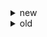 <details>
<summary>new</summary>
<details>
<summary>N вариант</summary>
<details>
<summary>1. </summary>
</details>
<details>
<summary>2. </summary>
</details>
<details>
<summary>3. </summary>
</details>
<details>
<summary>4. </summary>
</details>
<details>
<summary>5. </summary>
</details>
<details>
<summary>6. </summary>
</details>
<details>
<summary>7. </summary>
</details>
<details>
<summary>8. </summary>
</details>
<details>
<summary>9. </summary>
</details>
<details>
<summary>10. </summary>
</details>
<details>
<summary>11. </summary>
</details>
<details>
<summary>12. </summary>
</details>
</details>
<details>
<summary>Вариант 2.1</summary>
<details>
<summary>1. 3 любых практические реализации VLAN</summary>
802.1Q, Cisco VTP, 3Com VLT, Cisco ISL
</details>
<details>
<summary>2. Даны VLAN, надо настроить порт на пропуск через него виланы (там транк)</summary>

```
config
vlan database
vlan 1
vlan 2
...
end
conf t
int ???
switchport mode trunk
switchport trunk vlan add 1
switchport trunk vlan add 2
...
no shutdown
end
```
</details>
<details>
<summary>3. Сколько из представленных портов - порты доступа</summary>
</details>
<details>
<summary>4. На схеме обозначен root. Обозначить все порты, которые будут designated (если комбинаций несколько, подходит любая правильная)</summary>
</details>
<details>
<summary>5. NBMA топологии</summary>
xDSL, ATM, FR
</details>
<details>
<summary>6. Нарисовать домен ATM</summary>

![ATM](2.1.6.png)
</details>
<details>
<summary>7. Частота голосового канала</summary>
300 - 3400 kHz
</details>
<details>
<summary>8. Характиристика Dial-up</summary>
На абонентской стороне устанавливается внутренний либо внешний Dialup-модем, на провайдерской -- внутренний либо внешний, аналоговый либо цифровой модемный пул. Посредником является то, что в настоящее время принято называть традиционной телефонной сетью общего пользования -- PSTN (Public Switched Telephone Network) или, по-другому, POTS (Plain Old Telephone Service). PSTN охватывает сеть возможно разных АТС (лучше telephone exchanges). В настоящее время почти все ATC цифровые и применяются в основном цифровые модемные пулы. Офисные АТС -- PBX (Private Branch Exchanges) относятся к CPE. На RAS-сервере (которым может быть и маршрутизатор) происходит так называемое терминирование (termination) абонентских сессий.
</details>
<details>
<summary>9. 3 любых блока сетевого адаптера</summary>

![NIC](7.12.png)
</details>
<details>
<summary>10. Назвать пример медиаконвертера</summary>
BALUN -- BALance-UNbalance -- двунаправленный преобразователь из коаксиального кабеля в витую пару и наоборот
</details>
<details>
<summary>11. Частоты вайфая (тут нужен был точный ответ)</summary>
2.4GHz, 5.0GHz, 6GHz, 60GHz
</details>
<details>
<summary>12. Что такое телекоммуникационное оборудование</summary>
Сетевое оборудование, связное оборудование, телевизионное оборудование
</details>
</details>
<details>
<summary>Вариант 2.2</summary>
<details>
<summary>1. Назовите три любые технологии агрегирования каналов</summary>

- Intel Adaptive Load Balancing (ALB)
- Broadcom SLB (Smart Load Balancing)
- HP NFT (Network Fault Tolerance) TLB (Transmit Load Balancing)
- Avaya & Nortel MLT (Multi-Link Trunking) и SMLT (Split MLT)
- 802.3ad (позже 802.1AX) SLA (Static Link Aggregation)
- 802.3ad (позже 802.1AX) LACP (Link Aggregation Control Protocol)
- Cisco Port Aggregation Protocol (PAgP)
- Cabletron SmartTrunking & DEC Hunt Groups
- Microsoft NLB (Network Load Balancing)
- Linux NIC Bonding
</details>
<details>
<summary>2. </summary>
</details>
<details>
<summary>3. Сколько всего в данной спд транков в нотации циско при норм администрировании</summary>
</details>
<details>
<summary>4. изобразите любую валидную комбинацию альтернативных либо по другому блокер портов</summary>
</details>
<details>
<summary>5. два вида сетевых интерфейсов два любых isdn</summary>

1. BRI (Basic Rate Interface) -- базовый -- типичная схема: 2B (128 kbit/s) + 1D (I.430).
2. PRI (Primary Rate Interface) -- первичный -- схема: 23B (1,472 Mbit/s) + 1D либо 30B (1,92 Mbit/s) + 1D (I.431).
</details>
<details>
<summary>6. Дайте определение что такое локал луп</summary>
Физический канал между граничащими CPE и SPE
</details>
<details>
<summary>7. назовите 3 любых разъема которые широко используются в WAN</summary>
DE-9, DA-15, DB-25, DC-37, LFH60, ISO 2593 и SS26
</details>
<details>
<summary>8. Какая огранзиция занимется стандартазицией frame realy</summary>
Frame Relay Forum, ITU-T (серии I и Q) и ANSI
</details>
<details>
<summary>9. каким каналом не перекрывается канал номер 6 в области 2.4</summary>

![2.4 channels](2.2.9.png)
</details>
<details>
<summary>10. Приведите 2 любых примера гибридных технологий l2 и L3</summary>

1. Маршрутизирующие коммутаторы (routing switches) -- направление ретрансляции определяется на основе анализа информации, относящейся к третьему уровню в заголовке пакета; от маршрутизаторов отличаются виртуальностью сетевых интерфейсов.
2. Коммутаторы потоков (flow switches) -- выполняются попытки обнаружить продолжительные потоки пакетов между двумя станциями; после того, как факт наличия потока установлен на третьем уровне, дальнейшая коммутация осуществляется традиционным способом.
3. Коммутирующие маршрутизаторы (switching routers) -- выполняются попытки снизить расчетную нагрузку с маршрутизатора и возложить часть функций на уровень коммутации.
</details>
<details>
<summary>11. Что такое Auto MDI/MDIX</summary>
Возможность автоматическго определения скорости и режима (физического соединения)
</details>
<details>
<summary>12. Что такое маршрутизатор</summary>
работают на третьем уровне модели OSI и осуществляют передачу принятых пакетов в соответствии с маршрутной информацией  
</details>
</details>
<details>
<summary>Вариант 2.3</summary>
<details>
<summary>1. 3 технологии кластеризации</summary>

- Intel Adapter Fault Tolerance (AFT)
- Intel Switch Fault Tolerance (SFT)
- HP NFT Only -- аналог Intel AFT
- Cisco & IBM Link-State Tracking
- Cisco Virtual Switching System (VSS)
- Alcatel-Lucent Multi-Chassis Link Aggregation (MC-LAG) & PseudoWire (PW) redundancy
- Juniper Virtual Chassis
</details>
<details>
<summary>2. настроить порт доступа</summary>

```
config
vlan database
vlan N
end
conf t
int ???
switchport mode access
switchport access vlan N
no shutdown
end
```
</details>
<details>
<summary>3. сколько устройств с транками на топологии</summary>
</details>
<details>
<summary>4. root порты на топологии обозначить</summary>
</details>
<details>
<summary>5. классифицируйте АТМ</summary>
</details>
<details>
<summary>6. пропускная способность DS0</summary>
64 kbit/s
</details>
<details>
<summary>7. нарисуйте ISDN</summary>

![ISDN Domain](1.8.png)
</details>
<details>
<summary>8. 3 любых отличия serial от Ethernet интерфейсов</summary>
</details>
<details>
<summary>9. 3 производителя активного сетевого оборудования high-end</summary>

- Intel (в готовом виде уже давно не производит) (Shiva, Express, NetStructure)
- 3COM (HP) (OfficeConnect, Baseline, SuperStack)
- HP (ProCurve)
- Cisco (множество серий коммутаторов Catalyst и маршрутизаторов)
- Nortel (сейчас Avaya) (Passport, Baystack, Netgear)
- Alcatel-Lucent (много серий)
- Avaya (много серий)
- Juniper (много серий)
- Allied Telesyn (сейчас Allied Telesis) (много серий)
- LevelOne (PalmCon, SohoCon, OfficeCon, ProCon, NetCon)
- SMC (Standard Microsystems Corporation) (TigerSwitch, Barricade Routers)
- Zyxel (Omni LAN, Dimension)
- Broadcom (Persona)
- Marvell (Prestera) и некоторые другие.
</details>
<details>
<summary>10. 3 любых модуляции wi-fi</summary>

1. DSSS (Direct Sequence Spread Spectrum) -- широкополосная модуляция с прямым расширением спектра.
2. FHSS (Frequency Hopping Spread Spectrum) -- широкополосная модуляция со скачкообразным изменением частоты.
3. OFDM (Orthogonal Frequency Division Multiplexing) -- ортогональное частотное мультиплексирование.
4. DFS (Dynamic Frequency Selection) -- динамический выбор частоты.
5. EDCA (Enhanced Distribution Coordinate Access) -- расширенный распределенный координируемый доступ.
6. HCCA (HCF Controlled Channel Access) -- бесконтроллерный доступ к каналу.
7. MIMO (Multiple-Input Multiple-Output) -- множественный доступ.
</details>
<details>
<summary>11. определение модель qos best effort</summary>
При наилучшем возможном обслуживании делается все возможное для доставки пакета, но при этом ничего не гарантируется, то есть фактически QoS к пакетам не применяется.
</details>
<details>
<summary>12. что такое backplane</summary>
На основе разделяемой шины (bus backplane) -- пакеты проходят через связывающую все порты общую высокоскоростную шину
</details>
</details>
<details>
<summary>Вариант 1.1</summary>
<details>
<summary>1. изобразить структуру тега 802.1q</summary>

1. TPID (Tag Protocol IDentifier) -- идентификатор протокола тегировки (является и признаком наличия тега, для 802.1Q равно 8100h).
2. User Priority -- приоритет пользователя.
3. CFI (Canonical Format Indicator) -- индикатор канонического формата MAC-адреса (для Ethernet равно нулю).
4. VID (VLAN IDentifier) -- идентификатор вилана (собственно значение тега).
</details>
<details>
<summary>2. настроить статическую агрегацию (вроде агрегацию, но мб маршрутизацию) каналов между S2 и S3 со стороны S2 с учетам всех изображенных виланов (там есть vlan 10, 20, 30)</summary>

```
idk
```
</details>
<details>
<summary>3. привести пример поддержки виланов в Windows</summary>
</details>
<details>
<summary>4. Исходя из каких параметров выбирается корневой мост по протоколу STP</summary>
Выбирается мост с наименьшим цифровым значением идентификатора мост
</details>
<details>
<summary>5. Раскрыть аббревиатуру STM54</summary>
Synchronous Transport Module level 54
</details>
<details>
<summary>6. 3 любых устройства, входящих в структуру ATM систем</summary>

- AMT коммутатор
- граничные АТМ-устройства (маршрутизаторы, пользовательские станции, коммутаторы и т.д.)
</details>
<details>
<summary>7. привести пример инкапсуляции С ИСПОЛЬЗОВАНИЕМ для протокола PPP</summary>
Одним примером может служить xDSL-система, в которой применяется PPPoE, PPPoE-клиент установлен на удаленной пользовательской станции, DSLAM работает с виланами.
</details>
<details>
<summary>8. привести 3 критерия классификации модема</summary>

1. Технология и СрПД.
2. Для коммутируемой либо выделенной линии.
3. Аналоговые либо цифровые.
4. Аппаратные либо программные.
5. Внешние (RS-232, USB, Ethernet и другие) либо внутренние (PCI и другие).
</details>
<details>
<summary>9. привести 3 любых совместимых стандарта Wi-Fi</summary>
802.11b, 802.11g, 802.11n
</details>
<details>
<summary>10. в чем заключается коммутация CAPSUM</summary>
</details>
<details>
<summary>11. примести практический пример повторителя</summary>
Необходимая длинна сегмента превышает допустимую, необходимо использовать повторитель
</details>
<details>
<summary>12. чем отличается американский регион wi-fi от европейского</summary>
</details>
</details>
<details>
<summary>Вариант 1.2</summary>
<details>
<summary>1. Что такое isl</summary>
Cisco ISL (Inter-Switch Link) -- проприетарный протокол, аналогичный 802.1Q.
</details>
<details>
<summary>2. компьютеры соотнесены с виланами, настройте динамическую агрегацию каналов между с2 и с3 со стороны н3 с учетом всех виланов</summary>
</details>
<details>
<summary>3. Сколько устройств изображ на доске являются L2 устройствами</summary>
</details>
<details>
<summary>4. Приведите практический пример поддержки (возможно без поддержки) виланов ОС Windows</summary>
</details>
<details>
<summary>5. </summary>
</details>
<details>
<summary>6. Приведите 3 примера устройств входящих в isdn систему</summary>
ISDN-модемы, ISDN-коммутаторы, ISDN-терминал-адаптеры и т.д.
</details>
<details>
<summary>7. в чём заключается метод коммутации SNF</summary>
</details>
<details>
<summary>8. приведите пример декапсуляции с использ протоколов ppp l1-l7</summary>

- PHY
- ATM
- AAL5
- RFC 2684
- PPPoA
- PPP
- IP
</details>
<details>
<summary>9. С какими стандартами совместим стандарт 802.11 (b)?</summary>
g, n, ad
</details>
<details>
<summary>10. 3 примера оbорудования CPE</summary>
внешний Dialup-модем, NIC, ADSL модем
</details>
<details>
<summary>11. для чего нужен представитель пассивн сетевого оьорудования</summary>
осуществляют выделение, подавление, разделение и объединение диапазонов частот
</details>
<details>
<summary>12. назовите традиционные регионы wifi</summary>
Америка, европа, япония
</details>
</details>
<details>
<summary>Вариант 4.1</summary>
<details>
<summary>1. перечислите какие ус-ва способны выполнять IVR</summary>
L3 коммутаторы, маршрутизаторы
</details>
<details>
<summary>2. На S1 сконфигурировать classic IVR</summary>
</details>
<details>
<summary>3. Три любые разновидности протокола STP</summary>

1. RSTP (Rapid STP) (802.1w)
2. PVST (Per-VLAN Spanning Tree)
3. PVST+
4. RPVST+ (Rapid PVST+)
</details>
<details>
<summary>4. Что такое port mirroring</summary>
дублирование входящих или исходящих кадров определенного физического порта на другом порте
</details>
<details>
<summary>5. 3 стандатра dial up</summary>
V.21, V.34, V.92
</details>
<details>
<summary>6. изобразить виртуальную цепь point to point</summary>
</details>
<details>
<summary>7. Виды TDM</summary>
1. Синхронные (synchronous) -- время формирования тайм-слотов четко связано с тактированием и предопределено.
2. Асинхронные (asynchronous) -- тайм-слоты формируются по мере надобности.
</details>
<details>
<summary>8. Пример демаркационной линии</summary>
Разграничивает зоны ответственности абонента и провайдера
</details>
<details>
<summary>9. изобразить ibss</summary>

![IBSS](4.1.9.png)
</details>
<details>
<summary>10. что такое коммутатор</summary>
работают на втором уровне модели OSI и осуществляют целевую передачу принятых пакетов (кадров) в единственных правильных направлениях (в пределах сегментов)
</details>
<details>
<summary>11. что такое EoL [характеристика</summary>
</details>
<details>
<summary>12. 3 любые особенности голосового трафика с точки зрения QoS </summary>
</details>
</details>
<details>
<summary>Вариант 3.1</summary>
<details>
<summary>1. Приведите пример мультикаст группы испульзуемой протоколами служебными второго уровня</summary>
</details>
<details>
<summary>2. По топологии вопрос: на S2 сконфигурировать виланы согласно VTP</summary>
</details>
<details>
<summary>3. пример связующего порта при агрегации каналов</summary>
</details>
<details>
<summary>4. вопрос на топологии: сколько портов на спд будут тэгирующими</summary>
</details>
<details>
<summary>5. Какие компоненты входят в состав сетевого интерфейса E1</summary>
</details>
<details>
<summary>6. изобразите dial-up</summary>
</details>
<details>
<summary>7. ADSL расшифровка</summary>
</details>
<details>
<summary>8. каким образом идентифицируется ATM</summary>
</details>
<details>
<summary>9. расчитать длину волны 5Ггц</summary>
</details>
<details>
<summary>10. в чем заключается модуляция OFDM</summary>
</details>
<details>
<summary>11. что такое learning в коммутации</summary>
</details>
<details>
<summary>12. примеры пассивного оборудования</summary>
</details>
</details>
</details>


<details>
<summary>old</summary>

![network topology](1.4.png)
<details>
<summary>1 вариант</summary>
<details>
<summary>1. Сколько может быть vlan?</summary>
2^12
</details>
<details>
<summary>2. Назовите 3 режима port-security</summary>
Protect, restrict, shutdown
</details>
<details>
<summary>3. Настроить обозначенный порт на работы</summary>
(вроде транк просто настроить и м. б. создать vlan-ы) (int Fa0/1; switchport mode trunk; switchport trunk allowed vlan 20, 10, 2)
</details>
<details>
<summary>4. 3 технологии резервирования каналов (?для серверов)</summary>
AFT, SFT, NFT only
</details>
<details>
<summary>5. Назвать частоту работы dialup</summary>
0-4kHz
</details>
<details>
<summary>6. 3 технологии вида NBMA</summary>
FR, ATM and xDSL
</details>
<details>
<summary>7. Что содержится в заголовке  ячейки ATM</summary>
VPI (Virtual Path Identifier), VCI (Virtual Channel Identifier)
</details>
<details>
<summary>8. Структура домена ISDN</summary>

![ISDN structure](1.8.png)
</details>
<details>
<summary>9. Что делает  ADSL сплиттер?</summary>
разделение диапазона частот
</details>
<details>
<summary>10. store-forward как работает?</summary>
коммутатор получает пакет полностью перед его ретрансляцией; анализируется адрес назначения и проверяется контрольная сумма
</details>
<details>
<summary>11. High-end производители активных сетевых устройств 3 шт</summary>
Cisco, Intel, HP
</details>
<details>
<summary>12. wifi стандарты, которые совместимы с 802.11b</summary>
точно 802.11g, неточно: 802.11n и 802.11ad
</details>
</details>

<details>
<summary>2 вариант</summary>
<details>
<summary>1. Аналог 802.1Q</summary>
3COM VLT, Cisco ISL, Cisco VTP
</details>
<details>
<summary>2. Виды STP, применимые к топологии на доске</summary>
PVST+ и возможно что-то еще
</details>
<details>
<summary>3. Сконфигурировать порт свича 1</summary>
</details>
<details>
<summary>4. Приведите пример использования связи порта при агрегации каналов</summary>
</details>
<details>
<summary>5. 2 типа виртуальных цепей</summary>
PVCs, SVCs
</details>
<details>
<summary>6. нарисовать структуру домена ADSL</summary>

![ADSL structure](2.6.png)
</details>
<details>
<summary>7. Скорость DS0</summary>
64Кбит/c
</details>
<details>
<summary>8. Пример адреса ATM</summary>
</details>
<details>
<summary>9. Метод Cut Through</summary>
Cut Through -- без промежуточной буферизации -- коммутатор не ожидает получения пакета целиком; анализируется лишь адрес назначения
</details>
<details>
<summary>10. Количество непересекающихся каналов в 802.11b</summary>
3
</details>
<details>
<summary>11. </summary>
</details>
<details>
<summary>12. Что входит в состав телекоммуникационного оборудования?</summary>
связное оборудование, телевизионное и сетевое
</details>
</details>

<details>
<summary>3 вариант</summary>
<details>
<summary>1. Масштабируемые vlan</summary>
Private VLAN
</details>
<details>
<summary>2. Настроить классическую маршрутизацию</summary>
</details>
<details>
<summary>3. Bridge ID</summary>
Bridge Priority (2 байта) Bridge Address (6 байт) (802.1D)
</details>
<details>
<summary>4. Пример подинтерфейса на Linux</summary>
eth0.10
</details>
<details>
<summary>5. ADSL расшифровка</summary>
Asymmetric Digital Subscriber Loop
</details>
<details>
<summary>6. Какие протоколы устанавливают соответствие между виртуальными цепями и IP-адресами</summary>
В случае с SVCs без ATM-адресов не обойтись. А вот в случае с PVCs обычно используют «напрашивающуюся» специфическую особенность NBMA-топологий, которая заключается в том, что IP-адреса можно связывать не с ATM-адресами, а с PVCs. При этом так же возможны два варианта связывания: статическое, то есть «вручную», и динамическое -- с помощью особого варианта протокола ARP под названием InARP (Inverse ARP)
</details>
<details>
<summary>7. Т1</summary>
T1 = DS1 + <1DS0, 1,544 Mbit/s
</details>
<details>
<summary>8. Офисные АТС на английском</summary>
IP PBX
</details>
<details>
<summary>9. Тип модуляции в 802.11a</summary>
OFDM
</details>
<details>
<summary>10. SERDES - что это такое?</summary>
Пара функциональных блоков, используются для преобразования данных между последовательным и параллельным интерфейсами в обоих направлениях
</details>
<details>
<summary>11. Пример L2-L3 технологий</summary>
коммутатор и маршрутизатор?
</details>
<details>
<summary>12. Индикаторы LED на NIC</summary>
link LED, speed LED и activity LED
</details>
</details>

<details>
<summary>4 вариант</summary>
<details>
<summary>1. Настроить  link aggregation по топологии</summary>
</details>
<details>
<summary>2. Назвать 3 СПЕЦИАЛИЗИРОВАННЫХ vlan</summary>
native, private, provided, ?mangament
</details>
<details>
<summary>3. Какие роли у портов у корневого моста STP?</summary>
designated
</details>
<details>
<summary>4. Состав заголовка 802.1q</summary>
tpid, up, cfi, vid
</details>
<details>
<summary>5. Из чего состоит E1?</summary>
ds1 +2ds0
</details>
<details>
<summary>6. LANE - расшифровка</summary>
LAN Emulation
</details>
<details>
<summary>7. Состав заголовка 802.11b</summary>
Signal, Service, Length, CRC
</details>
<details>
<summary>8. Модуляция ADSL</summary>
DMT
</details>
<details>
<summary>9. К какому телекоммуникационному оборудованию относится стационарный телефон</summary>
связное оборудование
</details>
<details>
<summary>10. Нарисовать пример стека коммутаторов</summary>

![routers stack](4.10.png)
</details>
<details>
<summary>11. Что такое slip</summary>
проскальзывание
</details>
<details>
<summary>12. 3 различия l2 и l3 коммутаторов</summary>
l3 коммутаторы работают с пакетами и виртуальными l3 интерфейсами + ?
</details>
</details>

<details>
<summary>5 вариант</summary>
<details>
<summary>1. 3 протокола агрегирования</summary>
LACP, PaGP, SLA
</details>
<details>
<summary>2. Что такое native-vlan?</summary>
предназначен для передачи нетегированного трафика
</details>
<details>
<summary>3. Конфигурация Router-on-stick</summary>
</details>
<details>
<summary>4. При каких условиях данный порт(отметил на топологии) будет root?</summary>
</details>
<details>
<summary>5. Статистическое мультиплексирование в WAN</summary>
При статистическом (statistical) мультиплексировании соотношение количеств тайм-слотов цифровых каналов в смешанном потоке соответствует востребованности этих цифровых каналов
</details>
<details>
<summary>6. 2 вида интерфейса ATM</summary>
UNI, NNI
</details>
<details>
<summary>7. Нарисовать point-to-multipoint FR</summary>

![point-to-multipoint FR](5.7.png)
</details>
<details>
<summary>8. Расшифровать SNAP</summary>
Subnetwork Access Protocol
</details>
<details>
<summary>9. Что такое MSDU?</summary>
MAC service data unit (MSDU, e.g. an Ethernet frame)
</details>
<details>
<summary>10. К какому типу телеком. оборудования относится коммутатор, записанный посредством PoE?</summary>
</details>
<details>
<summary>11. Что такое mediaconverter</summary>
осуществляют преобразование СрПД
</details>
<details>
<summary>12. backplane на маршрутизаторе</summary>
пакеты проходят через связывающую все порты общую высокоскоростную шину
</details>
</details>

<details>
<summary>6 вариант</summary>
<details>
<summary>1. Protect port security описать</summary>
</details>
<details>
<summary>2. Настроить ivr(on stick)</summary>
</details>
<details>
<summary>3. При каких условиях порты designated</summary>
</details>
<details>
<summary>4. Технологии используемые для кластеризации маршрутизаторов </summary>
HSRP, GLBP, VRRP, IRDP
</details>
<details>
<summary>5. Скорость e3</summary>
34,368 Mbit/s
</details>
<details>
<summary>6. Модуляции xdsl</summary>
CAP, TCPAM, DMT, QAM
</details>
<details>
<summary>7. Isdn схема</summary>
</details>
<details>
<summary>8. CPE расшифровать</summary>
Customer Premises Equipment
</details>
<details>
<summary>9. Области частот в wifi</summary>
2.4 и 5 ггц
</details>
<details>
<summary>10. </summary>
</details>
<details>
<summary>11. Определение силового оборудования</summary>
Под силовым оборудованием принято понимать технические средства для обеспечения телекоммуникационного оборудования питающим напряжением
</details>
<details>
<summary>12. Для чего ПЗУ на сетевом адаптере</summary>
ПЗУ для хранения настроек по умолчанию (обычно подключается по шине I2C)
</details>
</details>

![Another topology](7.2.png)

<details>
<summary>7 вариант</summary>
<details>
<summary>1. Pf</summary>
port VLAN identifier
</details>
<details>
<summary>2. Обозначить root порты на топологии</summary>
те, которые находятся на L2 коммутаторах и обращены к L3
</details>
<details>
<summary>3. На топологии настроить порт *(жёлтая) для доступа с admin Обозн * как fa0/1, а admin VLAN как vlan 20</summary>
<p>interface fa0/1</p>
<p>switchport mode trunk</p>
<p>switchport trunk allowed 10,20</p>
<p>P.S. Некоторые ещё адрес vlan'а на коммутатор прописывали, но я не делала, потому что задание было настроить только порт</p>
</details>
<details>
<summary>4. Port mirroring</summary>
дублирование входящих и исходящих кадров одного порта на другом
</details>
<details>
<summary>5. Самый медленный интерфейс ISDN</summary>
BRI (Basic rate interface): 2B+1D 128 kbit/s
</details>
<details>
<summary>6. DLCI</summary>
Data-Link Connection Identifier - для идентификации VCs в пределах физ. каналов -> таблица коммутации (аналогично, как VPI/VCI в ATM)
</details>
<details>
<summary>7. Написать таблицу АТМ коммутации, состоящую из одной строки</summary>

![ATM table](7.7.png)
</details>
<details>
<summary>8. Устройства с провайдерской стороны POTS</summary>
Внутренний либо внешний, аналоговый либо цифровой модемный пул
</details>
<details>
<summary>9. Область частот 802.11а</summary>
5 GHz
</details>
<details>
<summary>10. Поддержка какого протокола обеспечивает ipv6 мультикаст</summary>
IPv6 MLD
</details>
<details>
<summary>11. 3 гибридные топологии маршрутизатор и коммутаторов</summary>
Маршрутизирующие коммутаторы, коммутирующие маршрутизаторы, коммутаторы потоков
</details>
<details>
<summary>12. 3 любых блока структурной схемы сетевого адаптера</summary>

![ATM table](7.12.png)
</details>
</details>

<details>
<summary>8 вариант</summary>
<details>
<summary>1. Что такое learning при коммутации</summary>
</details>
<details>
<summary>2. Дорисовать любую (или все возможные?) комбинации состояний портов при STP (схема)</summary>
</details>
<details>
<summary>3. Настроить IVR</summary>
</details>
<details>
<summary>4. 3 любых критерия по классификации VLAN</summary>
</details>
<details>
<summary>5. Типы сигнализации в WAN</summary>
CCS, CAS
</details>
<details>
<summary>6. Frame Relay, пример строки коммутации из таблицы</summary>
</details>
<details>
<summary>7. ADSL - расшифровать букву А и что значит</summary>
Asymmetric
</details>
<details>
<summary>8. Основной стандарт Dial-Up</summary>
V.92
</details>
<details>
<summary>9. Протокол для поддержки IPv4 multicast в СПД</summary>
IPv4 IGMP
</details>
<details>
<summary>10. PPDU - это (может BPDU?)</summary>
</details>
<details>
<summary>11. BALUN - это</summary>
BALUN -- BALance-UNbalance -- двунаправленный преобразователь из коаксиального кабеля в витую пару и наоборот
</details>
<details>
<summary>12. CAM-таблица, для чего нужна</summary>
в таблице хранится соответствие MAC-адресов и портов
</details>
</details>

<details>
<summary>9 вариант</summary>
<details>
<summary>1. 3 недостатка vlan</summary>
</details>
<details>
<summary>2. Ivr classic на ближайшем к роутеру коммутаторе</summary>
</details>
<details>
<summary>3. Обозначить любую возможную комбинацию designated портов</summary>
</details>
<details>
<summary>4. Cisco протокол совместимый с HSRP</summary>
</details>
<details>
<summary>5. Что такое STM-64</summary>
</details>
<details>
<summary>6. Что такое сигнализация в WAN</summary>
</details>
<details>
<summary>7. Нарисовать Adsl сплитер</summary>
</details>
<details>
<summary>8. Виды виртуальных цепей, поддерживаемые ATM</summary>
</details>
<details>
<summary>9. 3 технические характеристики 802.11n</summary>
</details>
<details>
<summary>10. Для чего в сетевых интерфейсах нужен Errprom</summary>
</details>
<details>
<summary>11. Пример мультикаст групп используемой актианым сетевым оборудованием</summary>
</details>
<details>
<summary>12. 3 производителя комплектующих для Ethernet сетевых адаптеров</summary>
</details>
</details>

<details>
<summary>10 вариант</summary>
<details>
<summary>1. Назовите три любых достоинства кластеров в маршрутизаторе</summary>
</details>
<details>
<summary>2. На топологии обозначить designated порты</summary>
</details>
<details>
<summary>3. На топологии настроить конфигурацию</summary>
</details>
<details>
<summary>4. Конфигурирование виланов в линукс</summary>
</details>
<details>
<summary>5. Что такое DSLAM</summary>
</details>
<details>
<summary>6. Скорость цифрового потока Е3</summary>
</details>
<details>
<summary>7. 3 отличия любых последовательности сетевых интерфейсов от ethernet интерфейсов</summary>
</details>
<details>
<summary>8. Расшифровать LMI</summary>
</details>
<details>
<summary>9. Для чего нужны несущие при модуляции</summary>
</details>
<details>
<summary>10. Факторы влияющие на производительность сетевого адаптера (“узкие места”)</summary>
</details>
<details>
<summary>11. Что такое коммутатор</summary>
</details>
<details>
<summary>12. что такое децибел(dB)</summary>
</details>
</details>
</details>
